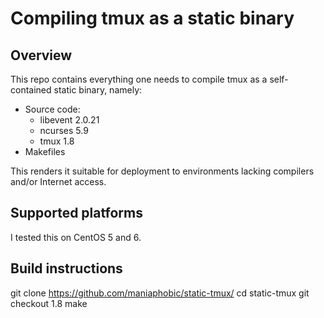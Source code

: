# Compiling tmux as a static binary

## Overview

This repo contains everything one needs to compile tmux as a
self-contained static binary, namely:

  - Source code:
	- libevent 2.0.21
	- ncurses 5.9
    - tmux 1.8
  - Makefiles

This renders it suitable for deployment to environments lacking
compilers and/or Internet access.

## Supported platforms

I tested this on CentOS 5 and 6.

## Build instructions

  git clone https://github.com/maniaphobic/static-tmux/
  cd static-tmux
  git checkout 1.8
  make


